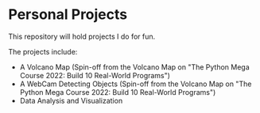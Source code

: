 # Personal Projects

This repository will hold projects I do for fun.

The projects include:
- A Volcano Map (Spin-off from the Volcano Map on "The Python Mega Course 2022: Build 10 Real-World Programs")
- A WebCam Detecting Objects (Spin-off from the Volcano Map on "The Python Mega Course 2022: Build 10 Real-World Programs")
- Data Analysis and Visualization

